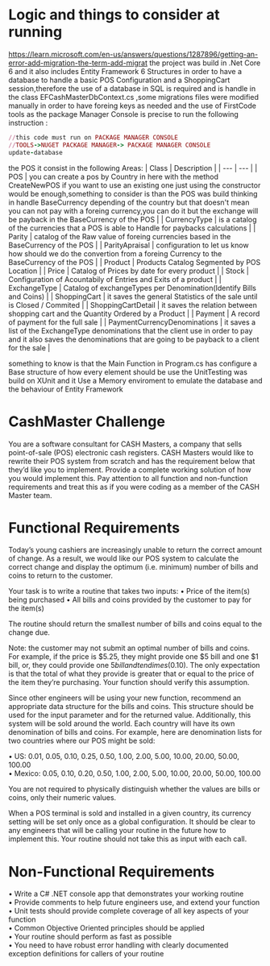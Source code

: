 Logic and things to consider at running
=======================
https://learn.microsoft.com/en-us/answers/questions/1287896/getting-an-error-add-migration-the-term-add-migrat
the project was build in .Net Core 6 and it also includes Entity Framework 6 Structures in order to have a database to handle a basic POS Configuration and a ShoppingCart session,therefore the use of a database in SQL is required and is handle in the class EFCashMasterDbContext.cs ,some migrations files were modified manually in order to have foreing keys as needed and the use of FirstCode tools as the package Manager Console is precise to run the following instruction :
```ruby
//this code must run on PACKAGE MANAGER CONSOLE
//TOOLS->NUGET PACKAGE MANAGER-> PACKAGE MANAGER CONSOLE
update-database
```
the POS it consist in the following Areas:
| Class | Description |
| --- | --- |
| POS | you can create a pos by Country in here with the method CreateNewPOS if you want to use an existing one just using the constructor would be enough,something to consider is than the POS was build thinking in handle BaseCurrency depending of the country but that doesn't mean you can not pay with a foreing currency,you can do it but the exchange will be payback in the BaseCurrency of the POS |
| CurrencyType | is a catalog of the currencies that a POS is able to Handle for paybacks calculations |
| Parity | catalog of the Raw  value of foreing currencies based in the BaseCurrency of the POS |
| ParityApraisal | configuration to let us know how should we do the convertion from a foreing Currency to the BaseCurrency of the POS |
| Product | Products Catalog Segmented by POS Location |
| Price | Catalog of Prices by date for every product |
| Stock | Configuration of Acountabily of Entries and Exits of a product |
| ExchangeType | Catalog of exchangeTypes per Denomination(Identify Bills and Coins) |
| ShoppingCart | it saves the general Statistics of the sale until is Closed / Commited |
| ShoppingCartDetail | it saves the relation between shopping cart and the Quantity Ordered by a Product |
| Payment | A record of payment for the full sale |
| PaymentCurrencyDenominations | it saves a list of the ExchangeType denominations that the client use in order to pay and it also saves the denominations that are going to be payback to a client for the sale |

something to know is that the Main Function in Program.cs has configure a Base structure of how every element should be use 
the UnitTesting was build on XUnit and it Use a Memory enviroment to emulate the database and the behaviour of Entity Framework




CashMaster  Challenge
=======================
You are a software consultant for CASH Masters, a company that sells point-of-sale (POS) electronic cash registers.  CASH Masters would like to rewrite their POS system from scratch and has the requirement below that they’d like you to implement. Provide a complete working solution of how you would implement this. Pay attention to all function and non-function requirements and treat this as if you were coding as a member of the CASH Master team.

Functional Requirements
=======================
Today’s young cashiers are increasingly unable to return the correct amount of change.  As a result, we would like our POS system to calculate the correct change and display the optimum (i.e. minimum) number of bills and coins to return to the customer. 
  
Your task is to write a routine that takes two inputs:
•	Price of the item(s) being purchased
•	All bills and coins provided by the customer to pay for the item(s)

The routine should return the smallest number of bills and coins equal to the change due.

Note: the customer may not submit an optimal number of bills and coins. For example, if the price is $5.25, they might provide one $5 bill and one $1 bill, or, they could provide one $5 bill and ten dimes ($0.10).  The only expectation is that the total of what they provide is greater that or equal to the price of the item they’re purchasing.  Your function should verify this assumption.

Since other engineers will be using your new function, recommend an appropriate data structure for the bills and coins. This structure should be used for the input parameter and for the returned value.  Additionally, this system will be sold around the world.  Each country will have its own denomination of bills and coins. For example, here are denomination lists for two countries where our POS might be sold:

•	US: 0.01, 0.05, 0.10, 0.25, 0.50, 1.00, 2.00, 5.00, 10.00, 20.00, 50.00, 100.00<br/>
•	Mexico: 0.05, 0.10, 0.20, 0.50, 1.00, 2.00, 5.00, 10.00, 20.00, 50.00, 100.00

You are not required to physically distinguish whether the values are bills or coins, only their numeric values.

When a POS terminal is sold and installed in a given country, its currency setting will be set only once as a global configuration.  It should be clear to any engineers that will be calling your routine in the future how to implement this.  Your routine should not take this as input with each call.
    
Non-Functional Requirements
===========================
•	Write a C# .NET console app that demonstrates your working routine<br/> 
•	Provide comments to help future engineers use, and extend your function<br/>
•	Unit tests should provide complete coverage of all key aspects of your function<br/>
•	Common Objective Oriented principles should be applied<br/>
•	Your routine should perform as fast as possible<br/>
•	You need to have robust error handling with clearly documented exception definitions for callers of your routine<br/>

 

